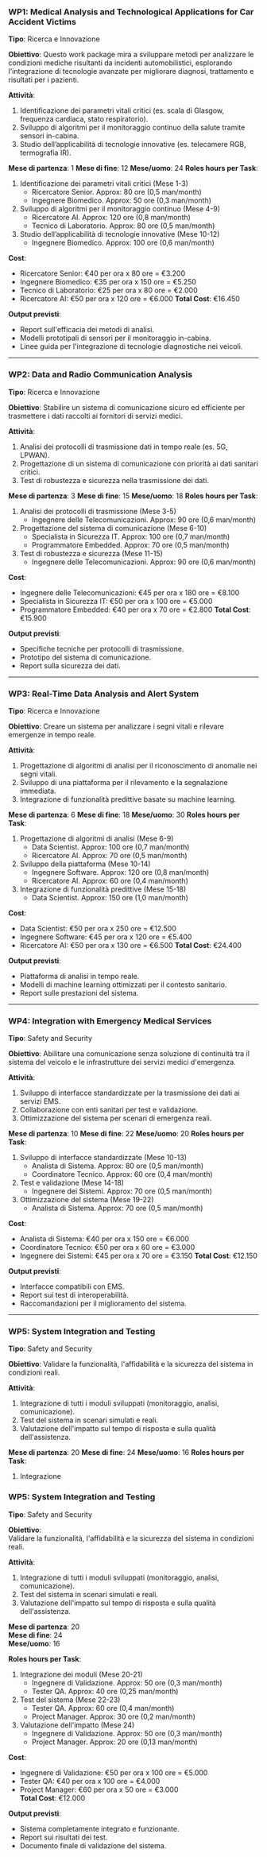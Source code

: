### WP1: Medical Analysis and Technological Applications for Car Accident Victims
**Tipo**: Ricerca e Innovazione

**Obiettivo**:
Questo work package mira a sviluppare metodi per analizzare le condizioni mediche risultanti da incidenti automobilistici, esplorando l'integrazione di tecnologie avanzate per migliorare diagnosi, trattamento e risultati per i pazienti.

**Attività**:
1. Identificazione dei parametri vitali critici (es. scala di Glasgow, frequenza cardiaca, stato respiratorio).
2. Sviluppo di algoritmi per il monitoraggio continuo della salute tramite sensori in-cabina.
3. Studio dell’applicabilità di tecnologie innovative (es. telecamere RGB, termografia IR).

**Mese di partenza**: 1
**Mese di fine**: 12
**Mese/uomo**: 24
**Roles hours per Task**:
1) Identificazione dei parametri vitali critici (Mese 1-3)
   - Ricercatore Senior. Approx: 80 ore (0,5 man/month)
   - Ingegnere Biomedico. Approx: 50 ore (0,3 man/month)
2) Sviluppo di algoritmi per il monitoraggio continuo (Mese 4-9)
   - Ricercatore AI. Approx: 120 ore (0,8 man/month)
   - Tecnico di Laboratorio. Approx: 80 ore (0,5 man/month)
3) Studio dell’applicabilità di tecnologie innovative (Mese 10-12)
   - Ingegnere Biomedico. Approx: 100 ore (0,6 man/month)

**Cost**:
   - Ricercatore Senior: €40 per ora x 80 ore = €3.200
   - Ingegnere Biomedico: €35 per ora x 150 ore = €5.250
   - Tecnico di Laboratorio: €25 per ora x 80 ore = €2.000
   - Ricercatore AI: €50 per ora x 120 ore = €6.000
   **Total Cost**: €16.450

**Output previsti**:
- Report sull'efficacia dei metodi di analisi.
- Modelli prototipali di sensori per il monitoraggio in-cabina.
- Linee guida per l'integrazione di tecnologie diagnostiche nei veicoli.

---

### WP2: Data and Radio Communication Analysis
**Tipo**: Ricerca e Innovazione

**Obiettivo**:
Stabilire un sistema di comunicazione sicuro ed efficiente per trasmettere i dati raccolti ai fornitori di servizi medici.

**Attività**:
1. Analisi dei protocolli di trasmissione dati in tempo reale (es. 5G, LPWAN).
2. Progettazione di un sistema di comunicazione con priorità ai dati sanitari critici.
3. Test di robustezza e sicurezza nella trasmissione dei dati.

**Mese di partenza**: 3
**Mese di fine**: 15
**Mese/uomo**: 18
**Roles hours per Task**:
1) Analisi dei protocolli di trasmissione (Mese 3-5)
   - Ingegnere delle Telecomunicazioni. Approx: 90 ore (0,6 man/month)
2) Progettazione del sistema di comunicazione (Mese 6-10)
   - Specialista in Sicurezza IT. Approx: 100 ore (0,7 man/month)
   - Programmatore Embedded. Approx: 70 ore (0,5 man/month)
3) Test di robustezza e sicurezza (Mese 11-15)
   - Ingegnere delle Telecomunicazioni. Approx: 90 ore (0,6 man/month)

**Cost**:
   - Ingegnere delle Telecomunicazioni: €45 per ora x 180 ore = €8.100
   - Specialista in Sicurezza IT: €50 per ora x 100 ore = €5.000
   - Programmatore Embedded: €40 per ora x 70 ore = €2.800
   **Total Cost**: €15.900

**Output previsti**:
- Specifiche tecniche per protocolli di trasmissione.
- Prototipo del sistema di comunicazione.
- Report sulla sicurezza dei dati.

---

### WP3: Real-Time Data Analysis and Alert System
**Tipo**: Ricerca e Innovazione

**Obiettivo**:
Creare un sistema per analizzare i segni vitali e rilevare emergenze in tempo reale.

**Attività**:
1. Progettazione di algoritmi di analisi per il riconoscimento di anomalie nei segni vitali.
2. Sviluppo di una piattaforma per il rilevamento e la segnalazione immediata.
3. Integrazione di funzionalità predittive basate su machine learning.

**Mese di partenza**: 6
**Mese di fine**: 18
**Mese/uomo**: 30
**Roles hours per Task**:
1) Progettazione di algoritmi di analisi (Mese 6-9)
   - Data Scientist. Approx: 100 ore (0,7 man/month)
   - Ricercatore AI. Approx: 70 ore (0,5 man/month)
2) Sviluppo della piattaforma (Mese 10-14)
   - Ingegnere Software. Approx: 120 ore (0,8 man/month)
   - Ricercatore AI. Approx: 60 ore (0,4 man/month)
3) Integrazione di funzionalità predittive (Mese 15-18)
   - Data Scientist. Approx: 150 ore (1,0 man/month)

**Cost**:
   - Data Scientist: €50 per ora x 250 ore = €12.500
   - Ingegnere Software: €45 per ora x 120 ore = €5.400
   - Ricercatore AI: €50 per ora x 130 ore = €6.500
   **Total Cost**: €24.400

**Output previsti**:
- Piattaforma di analisi in tempo reale.
- Modelli di machine learning ottimizzati per il contesto sanitario.
- Report sulle prestazioni del sistema.

---

### WP4: Integration with Emergency Medical Services
**Tipo**: Safety and Security

**Obiettivo**:
Abilitare una comunicazione senza soluzione di continuità tra il sistema del veicolo e le infrastrutture dei servizi medici d'emergenza.

**Attività**:
1. Sviluppo di interfacce standardizzate per la trasmissione dei dati ai servizi EMS.
2. Collaborazione con enti sanitari per test e validazione.
3. Ottimizzazione del sistema per scenari di emergenza reali.

**Mese di partenza**: 10
**Mese di fine**: 22
**Mese/uomo**: 20
**Roles hours per Task**:
1) Sviluppo di interfacce standardizzate (Mese 10-13)
   - Analista di Sistema. Approx: 80 ore (0,5 man/month)
   - Coordinatore Tecnico. Approx: 60 ore (0,4 man/month)
2) Test e validazione (Mese 14-18)
   - Ingegnere dei Sistemi. Approx: 70 ore (0,5 man/month)
3) Ottimizzazione del sistema (Mese 19-22)
   - Analista di Sistema. Approx: 70 ore (0,5 man/month)

**Cost**:
   - Analista di Sistema: €40 per ora x 150 ore = €6.000
   - Coordinatore Tecnico: €50 per ora x 60 ore = €3.000
   - Ingegnere dei Sistemi: €45 per ora x 70 ore = €3.150
   **Total Cost**: €12.150

**Output previsti**:
- Interfacce compatibili con EMS.
- Report sui test di interoperabilità.
- Raccomandazioni per il miglioramento del sistema.

---

### WP5: System Integration and Testing
**Tipo**: Safety and Security

**Obiettivo**:
Validare la funzionalità, l'affidabilità e la sicurezza del sistema in condizioni reali.

**Attività**:
1. Integrazione di tutti i moduli sviluppati (monitoraggio, analisi, comunicazione).
2. Test del sistema in scenari simulati e reali.
3. Valutazione dell'impatto sul tempo di risposta e sulla qualità dell'assistenza.

**Mese di partenza**: 20
**Mese di fine**: 24
**Mese/uomo**: 16
**Roles hours per Task**:
1) Integrazione

### WP5: System Integration and Testing  
**Tipo**: Safety and Security  

**Obiettivo**:  
Validare la funzionalità, l'affidabilità e la sicurezza del sistema in condizioni reali.  

**Attività**:  
1. Integrazione di tutti i moduli sviluppati (monitoraggio, analisi, comunicazione).  
2. Test del sistema in scenari simulati e reali.  
3. Valutazione dell'impatto sul tempo di risposta e sulla qualità dell'assistenza.  

**Mese di partenza**: 20  
**Mese di fine**: 24  
**Mese/uomo**: 16  

**Roles hours per Task**:  
1) Integrazione dei moduli (Mese 20-21)  
   - Ingegnere di Validazione. Approx: 50 ore (0,3 man/month)  
   - Tester QA. Approx: 40 ore (0,25 man/month)  
2) Test del sistema (Mese 22-23)  
   - Tester QA. Approx: 60 ore (0,4 man/month)  
   - Project Manager. Approx: 30 ore (0,2 man/month)  
3) Valutazione dell'impatto (Mese 24)  
   - Ingegnere di Validazione. Approx: 50 ore (0,3 man/month)  
   - Project Manager. Approx: 20 ore (0,13 man/month)  

**Cost**:  
   - Ingegnere di Validazione: €50 per ora x 100 ore = €5.000  
   - Tester QA: €40 per ora x 100 ore = €4.000  
   - Project Manager: €60 per ora x 50 ore = €3.000  
   **Total Cost**: €12.000  

**Output previsti**:  
- Sistema completamente integrato e funzionante.  
- Report sui risultati dei test.  
- Documento finale di validazione del sistema.